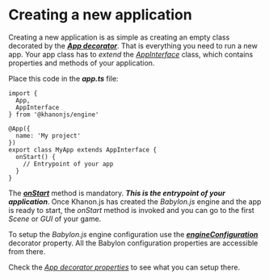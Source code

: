 # Creating a new application

Creating a new application is as simple as creating an empty class decorated by the [***App decorator***](https://khanonjs.com/api-docs/functions/decorators_app.App.html). That is everything you need to run a new app. Your app class has to *extend* the [*AppInterface*](https://khanonjs.com/api-docs/classes/decorators_app.AppInterface.html) class, which contains properties and methods of your application.

Place this code in the ***app.ts*** file:
```
import {
  App,
  AppInterface
} from '@khanonjs/engine'

@App({
  name: 'My project'
})
export class MyApp extends AppInterface {
  onStart() {
    // Entrypoint of your app
  }
}
```

The [***onStart***](https://khanonjs.com/api-docs/classes/decorators_app.AppInterface.html#onStart) method is mandatory. ***This is the entrypoint of your application***. Once Khanon.js has created the *Babylon.js* engine and the app is ready to start, the *onStart* method is invoked and you can go to the first *Scene* or *GUI* of your game.

To setup the *Babylon.js* engine configuration use the [***engineConfiguration***](https://khanonjs.com/api-docs/interfaces/decorators_app.AppProps.html#engineConfiguration) decorator property. All the Babylon configuration properties are accessible from there.

Check the [*App decorator properties*](https://khanonjs.com/api-docs/interfaces/decorators_app.AppProps.html) to see what you can setup there.